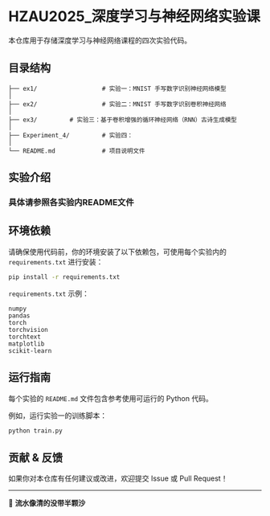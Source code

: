 # HZAU2025_深度学习与神经网络实验课

本仓库用于存储深度学习与神经网络课程的四次实验代码。

## 目录结构

```
├── ex1/                  # 实验一：MNIST 手写数字识别神经网络模型
│
├── ex2/                  # 实验二：MNIST 手写数字识别卷积神经网络
│
├── ex3/         # 实验三：基于卷积增强的循环神经网络（RNN）古诗生成模型
│   
├── Experiment_4/         # 实验四：
│  
└── README.md             # 项目说明文件
```

## 实验介绍

### 具体请参照各实验内README文件

## 环境依赖

请确保使用代码前，你的环境安装了以下依赖包，可使用每个实验内的 `requirements.txt` 进行安装：

```bash
pip install -r requirements.txt
```

`requirements.txt` 示例：

```
numpy
pandas
torch
torchvision
torchtext
matplotlib
scikit-learn
```

## 运行指南

每个实验的 `README.md` 文件包含参考使用可运行的 Python 代码。

例如，运行实验一的训练脚本：

```bash
python train.py
```

## 贡献 & 反馈

如果你对本仓库有任何建议或改进，欢迎提交 Issue 或 Pull Request！

---

🎉 **流水像清的没带半颗沙**

